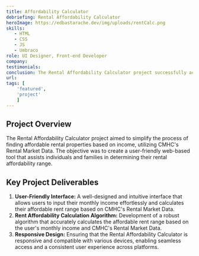 ```yaml
---
title: Affordability Calculator
debriefing: Rental Affordability Calculator
heroImage: https://edbastarache.dev/img/uploads/rentCalc.png
skills:
   - HTML
   - CSS
   - JS
   - Umbraco
role: UI Designer, Front-end Developer
company: 
testimonials:
conclusion: The Rental Affordability Calculator project successfully achieved its objectives by providing a user-friendly tool that simplifies the process of determining rental affordability. The intuitive interface, accurate rent affordability calculation algorithm, and responsive design contribute to facilitating informed decision-making about housing options.
url:
tags: [
	'featured',
	'project'
	]
---
```


## Project Overview
The Rental Affordability Calculator project aimed to simplify the process of finding affordable rental properties based on income, utilizing CMHC's Rental Market Data. The objective was to create a user-friendly web-based tool that assists individuals and families in determining their rental affordability range.

## Key Project Deliverables
1. **User-Friendly Interface:** A well-designed and intuitive interface that allows users to input their monthly income effortlessly and calculates their affordable rent range based on CMHC's Rental Market Data.
2. **Rent Affordability Calculation Algorithm:** Development of a robust algorithm that accurately calculates the affordable rent range based on the user's monthly income and CMHC's Rental Market Data.
3. **Responsive Design:** Ensuring that the Rental Affordability Calculator is responsive and compatible with various devices, enabling seamless access and a consistent user experience across platforms.



